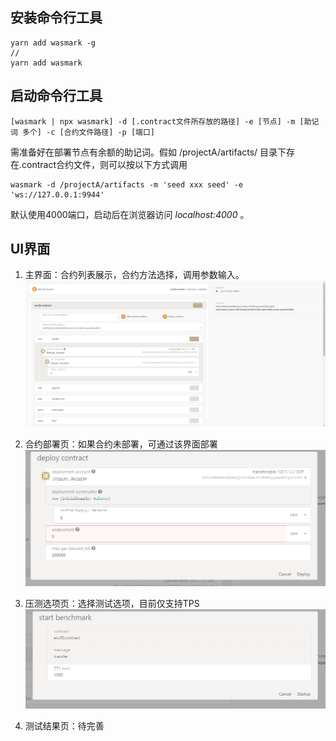 ## 安装命令行工具
```
yarn add wasmark -g
//
yarn add wasmark
```

## 启动命令行工具
```
[wasmark | npx wasmark] -d [.contract文件所存放的路径] -e [节点] -m [助记词 多个] -c [合约文件路径] -p [端口]
```
需准备好在部署节点有余额的助记词。假如 /projectA/artifacts/ 目录下存在.contract合约文件，则可以按以下方式调用
```
wasmark -d /projectA/artifacts -m 'seed xxx seed' -e 'ws://127.0.0.1:9944'
```
默认使用4000端口，启动后在浏览器访问 *localhost:4000* 。

## UI界面
1. 主界面：合约列表展示，合约方法选择，调用参数输入。
![](./imgs/ui.png)

2. 合约部署页：如果合约未部署，可通过该界面部署
![](./imgs/deploy.png)

3. 压测选项页：选择测试选项，目前仅支持TPS
![](./imgs/benchmark-param.png)

4. 测试结果页：待完善

